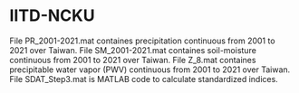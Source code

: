 # IITD-NCKU
File PR_2001-2021.mat containes precipitation continuous from 2001 to 2021 over Taiwan.
File SM_2001-2021.mat containes soil-moisture continuous from 2001 to 2021 over Taiwan.
File Z_8.mat containes precipitable water vapor (PWV) continuous from 2001 to 2021 over Taiwan.
File SDAT_Step3.mat is MATLAB code to calculate standardized indices. 
